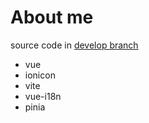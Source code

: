 # About me

source code in [develop branch](https://github.com/sunlulu427/sunlulu427.github.io/tree/develop)

- vue
- ionicon
- vite
- vue-i18n
- pinia
